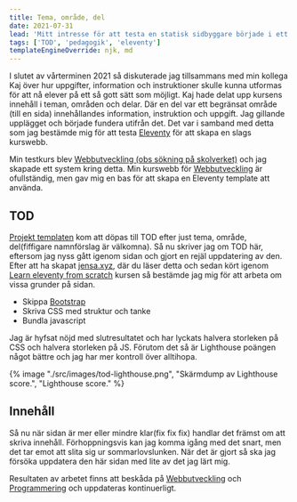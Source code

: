 ```yaml
---
title: Tema, område, del
date: 2021-07-31
lead: 'Mitt intresse för att testa en statisk sidbyggare började i ett projekt kallat Tema, område, del. Detta efter samtal med en kollega.'
tags: ['TOD', 'pedagogik', 'eleventy']
templateEngineOverride: njk, md
---
```


I slutet av vårterminen 2021 så diskuterade jag tillsammans med min kollega Kaj över hur uppgifter, information och instruktioner skulle kunna utformas för att nå elever på ett så gott sätt som möjligt.
Kaj hade delat upp kursens innehåll i teman, områden och delar. Där en del var ett begränsat område (till en sida) innehållandes information, instruktion och uppgift. Jag gillande upplägget och började fundera utifrån det.
Det var i samband med detta som jag bestämde mig för att testa [Eleventy](https://www.11ty.dev/) för att skapa en slags kurswebb.

Min testkurs blev [Webbutveckling (obs sökning på skolverket)](https://www.skolverket.se/undervisning/gymnasieskolan/laroplan-program-och-amnen-i-gymnasieskolan/hitta-program-amnen-och-kurser-i-gymnasieskolan?url=-996270488%2Fsyllabuscw%2Fjsp%2Fsearch.htm%3FalphaSearchString%3DW%26searchType%3DFREETEXT%26searchRange%3DCOURSE%26subjectCategory%3D%26searchString%3Dwebbutveckling&sv.url=12.5dfee44715d35a5cdfa8e7a) och jag skapade ett system kring detta. Min kurswebb för [Webbutveckling](https://webbutveckling.jensa.xyz) är ofullständig, men gav mig en bas för att skapa en Eleventy template att använda.

## TOD

[Projekt templaten](https://github.com/jensnti/tod) kom att döpas till TOD efter just tema, område, del(fiffigare namnförslag är välkomna). Så nu skriver jag om TOD här, eftersom jag nyss gått igenom sidan och gjort en rejäl uppdatering av den. Efter att ha skapat [jensa.xyz](https://www.jensa.xyz), där du läser detta och sedan kört igenom [Learn eleventy from scratch](/posts/learn-eleventy-from-scratch/) kursen så bestämde jag mig för att arbeta om vissa grunder på sidan.

-   Skippa [Bootstrap](https://getbootstrap.com/)
-   Skriva CSS med struktur och tanke
-   Bundla javascript

Jag är hyfsat nöjd med slutresultatet och har lyckats halvera storleken på CSS och halvera storleken på JS. Förutom det så är Lighthouse poängen något bättre och jag har mer kontroll över alltihopa.

{% image "./src/images/tod-lighthouse.png", "Skärmdump av Lighthouse score.", "Lighthouse score." %}

## Innehåll

Så nu när sidan är mer eller mindre klar(fix fix fix) handlar det främst om att skriva innehåll. Förhoppningsvis kan jag komma igång med det snart, men det tar emot att slita sig ur sommarlovslunken.
När det är gjort så ska jag försöka uppdatera den här sidan med lite av det jag lärt mig.

Resultaten av arbetet finns att beskåda på [Webbutveckling](https://webbutveckling.jensa.xyz) och [Programmering](https://programmering.jensa.xyz) och uppdateras kontinuerligt.
